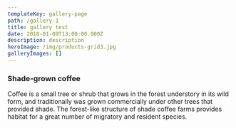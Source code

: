 ```yaml
---
templateKey: gallery-page
path: /gallery-1
title: gallery test
date: 2018-01-09T13:00:00.000Z
description: description
heroImage: /img/products-grid3.jpg
galleryImages: []
---
```

### Shade-grown coffee

Coffee is a small tree or shrub that grows in the forest understory in its wild form, and traditionally was grown commercially under other trees that provided shade. The forest-like structure of shade coffee farms provides habitat for a great number of migratory and resident species.
